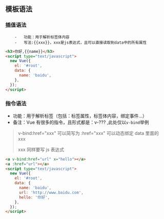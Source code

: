 ## 模板语法

### 插值语法

    	-	功能：用于解析标签体内容
    	-	写法:{{xxx}}，xxx是js表达式，且可以直接读取到data中的所有属性

```html
<h3>你好,{{name}}</h3>
<script type="text/javascript">
  new Vue({
    el: '#root',
    data: {
      name: 'baidu',
    },
  });
</script>
```

### 指令语法

- 功能：用于解析标签（包括：标签属性，标签体内容，绑定事件...）
- 备注：Vue 有很多的指令，且形式都是：v-??? ,此处仅以`v-bind`举例

> v-bind:href="xxx" 可以简写为 :href="xxx" 可以动态绑定 data 里面的 xxx
>
> xxx 同样要写 js 表达式

```html
<a v-bind:href="url" x="hello"></a>
<a :href="url"></a>
<script type="text/javascript">
  new Vue({
    el: '#root',
    data: {
      name: 'baidu',
      url: 'http://www.baidu.com',
      hello: '你好',
    },
  });
</script>
```
